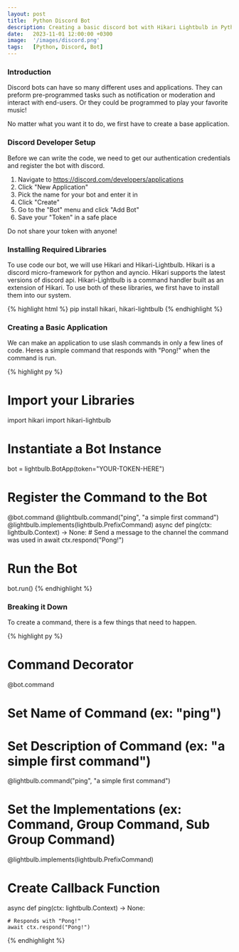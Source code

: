 ```yaml
---
layout: post
title:  Python Discord Bot
description: Creating a basic discord bot with Hikari Lightbulb in Python.
date:   2023-11-01 12:00:00 +0300
image:  '/images/discord.png'
tags:   [Python, Discord, Bot]
---
```


### Introduction

Discord bots can have so many different uses and applications. They can preform pre-programmed tasks such as notification or moderation and interact with end-users. Or they could be programmed to play your favorite music!

No matter what you want it to do, we first have to create a base application.


### Discord Developer Setup

Before we can write the code, we need to get our authentication credentials and register the bot with discord.

1. Navigate to https://discord.com/developers/applications
2. Click "New Application"
3. Pick the name for your bot and enter it in
4. Click "Create"
5. Go to the "Bot" menu and click "Add Bot"
6. Save your "Token" in a safe place 

Do not share your token with anyone!


### Installing Required Libraries

To use code our bot, we will use Hikari and Hikari-Lightbulb. Hikari is a discord micro-framework for python and ayncio. Hikari supports the latest versions of discord api. Hikari-Lightbulb is a command handler built as an extension of Hikari. To use both of these libraries, we first have to install them into our system.

{% highlight html %}
pip install hikari, hikari-lightbulb
{% endhighlight %}


### Creating a Basic Application

We can make an application to use slash commands in only a few lines of code. Heres a simple command that responds with "Pong!" when the command is run. 

{% highlight py %}
# Import your Libraries
import hikari
import hikari-lightbulb

# Instantiate a Bot Instance
bot = lightbulb.BotApp(token="YOUR-TOKEN-HERE")

# Register the Command to the Bot
@bot.command
@lightbulb.command("ping", "a simple first command")
@lightbulb.implements(lightbulb.PrefixCommand)
async def ping(ctx: lightbulb.Context) -> None:
    # Send a message to the channel the command was used in
    await ctx.respond("Pong!")

# Run the Bot
bot.run()
{% endhighlight %}


### Breaking it Down

To create a command, there is a few things that need to happen.

{% highlight py %}

# Command Decorator
@bot.command

# Set Name of Command (ex: "ping")
# Set Description of Command (ex: "a simple first command")
@lightbulb.command("ping", "a simple first command")

# Set the Implementations (ex: Command, Group Command, Sub Group Command)
@lightbulb.implements(lightbulb.PrefixCommand)

# Create Callback Function
async def ping(ctx: lightbulb.Context) -> None:

    # Responds with "Pong!"
    await ctx.respond("Pong!")

{% endhighlight %}


